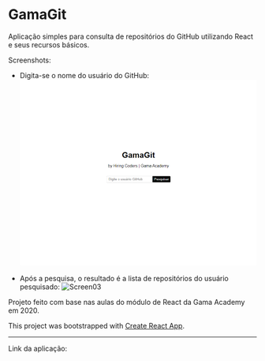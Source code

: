 # GamaGit

Aplicação simples para consulta de repositórios do GitHub utilizando React e seus recursos básicos.

Screenshots:

- Digita-se o nome do usuário do GitHub:
  ![Screen01](./screenshoots/screen01.png)

- Após a pesquisa, o resultado é a lista de repositórios do usuário pesquisado:
![Screen03](./screenshoots/screen03.png)

Projeto feito com base nas aulas do módulo de React da Gama Academy em 2020.

This project was bootstrapped with [Create React App](https://github.com/facebook/create-react-app).

---

Link da aplicação: 